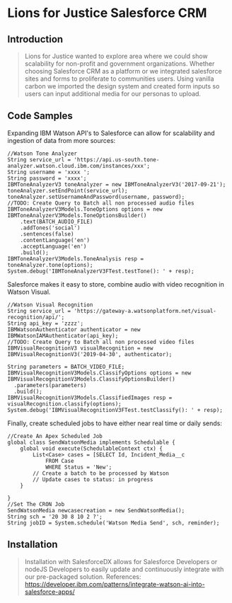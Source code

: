 # Lions for Justice Salesforce CRM

## Introduction

> Lions for Justice wanted to explore area where we could show scalability for non-profit and government organizations. Whether choosing Salesforce CRM as a platform or  we integrated salesforce sites and forms to proliferate to communities users. Using vanilla carbon we imported the design system and created form inputs so users can input additional media for our personas to upload. 


## Code Samples

Expanding IBM Watson API's to Salesforce can allow for scalability and ingestion of data from more sources:
```
//Watson Tone Analyzer
String service_url = 'https://api.us-south.tone-analyzer.watson.cloud.ibm.com/instances/xxx';
String username = 'xxxx ';
String password = 'xxxx';
IBMToneAnalyzerV3 toneAnalyzer = new IBMToneAnalyzerV3('2017-09-21');
toneAnalyzer.setEndPoint(service_url);
toneAnalyzer.setUsernameAndPassword(username, password);
//TODO: Create Query to Batch all non processed audio files
IBMToneAnalyzerV3Models.ToneOptions options = new IBMToneAnalyzerV3Models.ToneOptionsBuilder()
    .text(BATCH_AUDIO_FILE)
    .addTones('social')
    .sentences(false)
    .contentLanguage('en')
    .acceptLanguage('en')
    .build();
IBMToneAnalyzerV3Models.ToneAnalysis resp = toneAnalyzer.tone(options);
System.debug('IBMToneAnalyzerV3FTest.testTone(): ' + resp);
```
Salesforce makes it easy to store, combine audio with video recognition in Watson Visual.
```
//Watson Visual Recognition
String service_url = 'https://gateway-a.watsonplatform.net/visual-recognition/api/';
String api_key = 'zzzz';
IBMWatsonAuthenticator authenticator = new IBMWatsonIAMAuthenticator(api_key);
//TODO: Create Query to Batch all non processed video files
IBMVisualRecognitionV3 visualRecognition = new IBMVisualRecognitionV3('2019-04-30', authenticator);

String parameters = BATCH_VIDEO_FILE;
IBMVisualRecognitionV3Models.ClassifyOptions options = new IBMVisualRecognitionV3Models.ClassifyOptionsBuilder()
  .parameters(parameters)
  .build();
IBMVisualRecognitionV3Models.ClassifiedImages resp = visualRecognition.classify(options);
System.debug('IBMVisualRecognitionV3FTest.testClassify(): ' + resp);
```
Finally, create scheduled jobs to have either near real time or daily sends:
```
//Create An Apex Scheduled Job
global class SendWatsonMedia implements Schedulable {
    global void execute(SchedulableContext ctx) {
        List<Case> cases = [SELECT Id, Incident_Media__c 
            FROM Case 
            WHERE Status = 'New';
        // Create a batch to be processed by Watson
        // Update cases to status: in progress
    }
    
}
//Set The CRON Job
SendWatsonMedia newcasecreation = new SendWatsonMedia();
String sch = '20 30 8 10 2 ?';
String jobID = System.schedule('Watson Media Send', sch, reminder);
```

## Installation

> Installation with SalesforceDX allows for Salesforce Developers or nodeJS Developers to easily update and continuously integrate with our pre-packaged solution. 
> References: https://developer.ibm.com/patterns/integrate-watson-ai-into-salesforce-apps/
